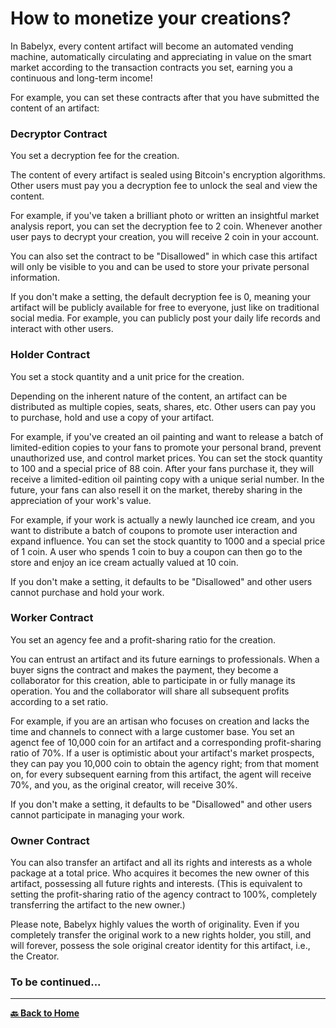 # How to monetize your creations?

In Babelyx, every content artifact will become an automated vending machine, automatically circulating and appreciating in value on the smart market according to the transaction contracts you set, earning you a continuous and long-term income!

For example, you can set these contracts after that you have submitted the content of an artifact:

### Decryptor Contract

You set a decryption fee for the creation.

The content of every artifact is sealed using Bitcoin's encryption algorithms. Other users must pay you a decryption fee to unlock the seal and view the content.

For example, if you've taken a brilliant photo or written an insightful market analysis report, you can set the decryption fee to 2 coin. Whenever another user pays to decrypt your creation, you will receive 2 coin in your account.

You can also set the contract to be "Disallowed" in which case this artifact will only be visible to you and can be used to store your private personal information.

If you don't make a setting, the default decryption fee is 0, meaning your artifact will be publicly available for free to everyone, just like on traditional social media. For example, you can publicly post your daily life records and interact with other users.

### Holder Contract

You set a stock quantity and a unit price for the creation.

Depending on the inherent nature of the content, an artifact can be distributed as multiple copies, seats, shares, etc. Other users can pay you to purchase, hold and use a copy of your artifact.

For example, if you've created an oil painting and want to release a batch of limited-edition copies to your fans to promote your personal brand, prevent unauthorized use, and control market prices. You can set the stock quantity to 100 and a special price of 88 coin. After your fans purchase it, they will receive a limited-edition oil painting copy with a unique serial number. In the future, your fans can also resell it on the market, thereby sharing in the appreciation of your work's value.

For example, if your work is actually a newly launched ice cream, and you want to distribute a batch of coupons to promote user interaction and expand influence. You can set the stock quantity to 1000 and a special price of 1 coin. A user who spends 1 coin to buy a coupon can then go to the store and enjoy an ice cream actually valued at 10 coin.

If you don't make a setting, it defaults to be "Disallowed" and other users cannot purchase and hold your work.

### Worker Contract

You set an agency fee and a profit-sharing ratio for the creation.

You can entrust an artifact and its future earnings to professionals. When a buyer signs the contract and makes the payment, they become a collaborator for this creation, able to participate in or fully manage its operation. You and the collaborator will share all subsequent profits according to a set ratio.

For example, if you are an artisan who focuses on creation and lacks the time and channels to connect with a large customer base. You set an agenct fee of 10,000 coin for an artifact and a corresponding profit-sharing ratio of 70%. If a user is optimistic about your artifact's market prospects, they can pay you 10,000 coin to obtain the agency right; from that moment on, for every subsequent earning from this artifact, the agent will receive 70%, and you, as the original creator, will receive 30%.

If you don't make a setting, it defaults to be "Disallowed" and other users cannot participate in managing your work.

### Owner Contract

You can also transfer an artifact and all its rights and interests as a whole package at a total price. Who acquires it becomes the new owner of this artifact, possessing all future rights and interests. (This is equivalent to setting the profit-sharing ratio of the agency contract to 100%, completely transferring the artifact to the new owner.)

Please note, Babelyx highly values the worth of originality. Even if you completely transfer the original work to a new rights holder, you still, and will forever, possess the sole original creator identity for this artifact, i.e., the Creator.

### To be continued...

---

[**🔙 Back to Home**](../../home.md)
